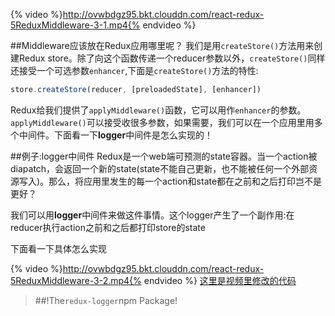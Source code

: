 {% video %}http://ovwbdgz95.bkt.clouddn.com/react-redux-5ReduxMiddleware-3-1.mp4{% endvideo %}

##Middleware应该放在Redux应用哪里呢？
我们是用`createStore()`方法用来创建Redux store。除了向这个函数传递一个reducer参数以外，`createStore()`同样还接受一个可选参数`enhancer`,下面是`createStore()`方法的特性:
```js
store.createStore(reducer, [preloadedState], [enhancer])
```

Redux给我们提供了`applyMiddleware()`函数，它可以用作`enhancer`的参数。`applyMiddleware()`可以接受收很多参数，如果需要，我们可以在一个应用里用多个中间件。下面看一下**logger**中间件是怎么实现的！

##例子:logger中间件
Redux是一个web端可预测的state容器。当一个action被diapatch，会返回一个新的state(state不能自己更新，也不能被任何一个外部资源写入)。那么，将应用里发生的每一个action和state都在之前和之后打印岂不是更好？

我们可以用**logger**中间件来做这件事情。这个logger产生了一个副作用:在reducer执行action之前和之后都打印store的state

下面看一下具体怎么实现

{% video %}http://ovwbdgz95.bkt.clouddn.com/react-redux-5ReduxMiddleware-3-2.mp4{% endvideo %}
[这里是视频里修改的代码](https://github.com/udacity/reactnd-udacimeals-complete/commit/2b60fe731b2e4f8ebcfaaafc0ac36ecd11e5215d)

>##!The`redux-logger`npm Package!